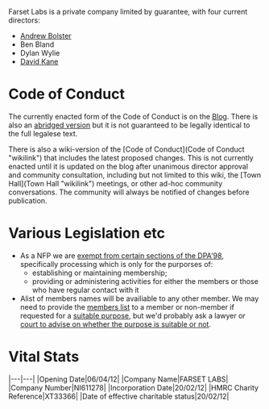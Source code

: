 Farset Labs is a private company limited by guarantee, with four current directors:

-   [Andrew Bolster](User:Bolster "wikilink")
-   Ben Bland
-   Dylan Wylie
-   [David Kane](User:DavidKane "wikilink")

Code of Conduct
===============

The currently enacted form of the Code of Conduct is on the [Blog](http://farsetlabs.org.uk/blog/membership/code-of-conduct/full-code-of-conduct-for-members/). There is also an [abridged version](http://farsetlabs.org.uk/blog/membership/code-of-conduct/) but it is not guaranteed to be legally identical to the full legalese text.

There is also a wiki-version of the [Code of Conduct](Code of Conduct "wikilink") that includes the latest proposed changes. This is not currently enacted until it is updated on the blog after unanimous director approval and community consultation, including but not limited to this wiki, the [Town Hall](Town Hall "wikilink") meetings, or other ad-hoc community conversations. The community will always be notified of changes before publication.

Various Legislation etc
=======================

-   As a NFP we are [exempt from certain sections of the DPA'98](http://www.ico.gov.uk/upload/documents/library/data_protection/practical_application/gpn_not_for_profit_v1.0_web_version.pdf), specifically processing which is only for the purporses of:
    -   establishing or maintaining membership;
    -   providing or administering activities for either the members or those who have regular contact with it
-   Alist of members names will be availiable to any other member. We may need to provide the [members list](http://www.legislation.gov.uk/ukpga/2006/46/section/113) to a member or non-member if requested for a [suitable purpose](http://www.legislation.gov.uk/ukpga/2006/46/section/116), but we'd probably ask a lawyer or [court to advise on whether the purpose is suitable or not](http://www.legislation.gov.uk/ukpga/2006/46/section/117).

Vital Stats
===========

|---|---|
|Opening Date|06/04/12|
|Company Name|FARSET LABS|
|Company Number|NI611278|
|Incorporation Date|20/02/12|
|HMRC Charity Reference|XT33366|
|Date of effective charitable status|20/02/12|
